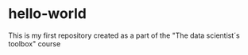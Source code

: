 # hello-world
This is my first repository created as a part of the "The data scientist´s toolbox" course
